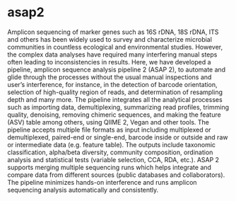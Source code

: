 # asap2
Amplicon sequencing of marker genes such as 16S rDNA, 18S rDNA, ITS and others has been widely used to survey and characterize microbial communities in countless ecological and environmental studies. However, the complex data analyses have required many interfering manual steps often leading to inconsistencies in results. Here, we have developed a pipeline, amplicon sequence analysis pipeline 2 (ASAP 2), to automate and glide through the processes without the usual manual inspections and user’s interference, for instance, in the detection of barcode orientation, selection of high-quality region of reads, and determination of resampling depth and many more. The pipeline integrates all the analytical processes such as importing data, demultiplexing, summarizing read profiles, trimming quality, denoising, removing chimeric sequences, and making the feature (ASV) table among others, using QIIME 2, Vegan and other tools. The pipeline accepts multiple file formats as input including multiplexed or demultiplexed, paired-end or single-end, barcode inside or outside and raw or intermediate data (e.g. feature table). The outputs include taxonomic classification, alpha/beta diversity, community composition, ordination analysis and statistical tests (variable selection, CCA, RDA, etc.). ASAP 2 supports merging multiple sequencing runs which helps integrate and compare data from different sources (public databases and collaborators). The pipeline minimizes hands-on interference and runs amplicon sequencing analysis automatically and consistently.
